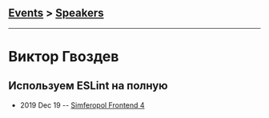 ## [Events](../README.md) > [Speakers](../speakers.md)
---

# Виктор Гвоздев

## Используем ESLint на полную
- 2019 Dec 19 -- [Simferopol Frontend 4](https://youtu.be/CeqXXqEsCrY)    
